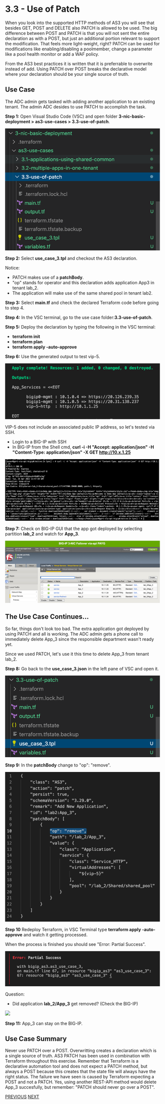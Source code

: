# 3.3 - Use of Patch

When you look into the supported HTTP methods of AS3 you will see that besides GET, POST and DELETE also PATCH is allowed to be used.
The big difference between POST and PATCH is that you will not sent the entire declaration as with a POST, but just an additional portion relevant to support the modification. That feels more light-weight, right?
PATCH can be used for modifications like enabling/disabling a poolmember, change a parameter like a pool health monitor or add a WAF policy.

From the AS3 best practices it is written that it is preferrable to overwrite instead of add. Using PATCH over POST breaks the declarative model where your declaration should be your single source of truth.

## Use Case
The ADC admin gets tasked with adding another application to an existing tenant. The admin ADC desides to use PATCH to accomplish the task.

**Step 1:** Open Visual Studio Code (VSC) and open folder **3-nic-basic-deployment > as3-use-cases > 3.3-use-of-patch**.

![](../png/module3/task3_3_p1.png)

**Step 2:** Select **use_case_3.tpl** and checkout the AS3 declaration.

Notice:
* PATCH makes use of a **patchBody**.
* "op" stands for operator and this declaration adds application App3 in tenant lab_2.
* The application will make use of the same shared pool in tenant lab2.

**Step 3:** Select **main.tf** and check the declared Terraform code before going to step 4.

**Step 4:** In the VSC terminal, go to the use case folder:**3.3-use-of-patch**.

**Step 5:** Deploy the declaration by typing the following in the VSC terminal:

* **terraform init**
* **terraform plan**
* **terraform apply -auto-approve**

**Step 6:** Use the generated output to test vip-5.

![](../png/module3/task3_3_p2.png)

VIP-5 does not include an associated public IP address, so let's tested via SSH.
* Login to a BIG-IP with SSH
* In BIG-IP from the Shell cmd, **curl -i -H "Accept: application/json" -H "Content-Type: application/json" -X GET http://10.x.1.25**

![](../png/module3/task3_3_p3.png)

**Step 7:** Check on BIG-IP GUI that the app got deployed by selecting partition **lab_2** and watch for **App_3**.

![](../png/module3/task3_3_p4.png)

## The Use Case Continues...
So far, things don't look too bad. The extra application got deployed by using PATCH and all is working. 
The ADC admin gets a phone call to immediately delete App_3 since the responsible department wasn't ready yet.

Since we used PATCH, let's use it this time to delete App_3 from tenant lab_2.

**Step 8:** Go back to the **use_case_3.json** in the left pane of VSC and open it.

![](../png/module3/task3_3_p5.png)

**Step 9:** In the **patchBody** change to "op": "remove".


![](../png/module3/task3_3_p6.png)

**Step 10** Redeploy Terraform, in VSC Terminal type **terraform apply -auto-approve** and watch it getting processed.

When the process is finished you should see "Error: Partial Success".

![](../png/module3/task3_3_p7.png)

Question:
* Did application **lab_2/App_3** get removed? (Check the BIG-IP)

![](../png/module3/task3_3_p8.png)

**Step 11:** App_3 can stay on the BIG-IP.

## Use Case Summary
Never use PATCH over a POST. Overwritting creates a declaration which is a single source of truth.
AS3 PATCH has been used in combination with Terraform throughout this exercise. Remember that Terraform is a declarative automation tool and does not expect a PATCH method, but always a POST because this creates that the state file will always have the right status. The failure we have seen is caused by Terraform expecting a POST and not a PATCH. Yes, using another REST-API method would delete App_3 succesfully, but remember: "PATCH should never go over a POST".

[PREVIOUS](module_3/tas3_2.md)      [NEXT](module_3/task3_4.md)